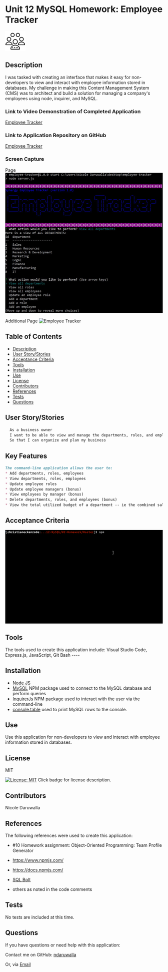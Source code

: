 # Unit 12 MySQL Homework: Employee Tracker
![Employees](./assets/img/employees.png)
<!-- image from icons8 updated -->

  ## Description
  I was tasked with creating an interface that makes it easy for non-developers to view and interact with employee information stored in databases. My challenge in making this Content Management System (CMS) was to architect and build a solution for managing a company's employees using node, inquirer, and MySQL.

  ### Link to Video Demonstration of Completed Application 
  [Employee Tracker](https://youtubeLINKENTERHERE.com/)
  <!-- enter youtube link after recording -->

  ### Link to Application Repository on GitHub 
  [Employee Tracker](https://github.com/NDaruwalla/employee-tracker)

  ### Screen Capture
  Page
  ![Employee Tracker](./assets/img/employee-tracker.jpg)

  Additional Page
  ![Employee Tracker](./assets/img/employee-tracker2.jpg)


  ## Table of Contents
  - [Description](#description)
  - [User Story/Stories](#story)
  - [Acceptance Criteria](#criteria)
  - [Tools](#tools)
  - [Installation](#installation)
  - [Use](#use)
  - [License](#license)
  - [Contributors](#contributors)
  - [References](#references)
  - [Tests](#tests)
  - [Questions](#questions)

  ## User Story/Stories
  ```md
    As a business owner
    I want to be able to view and manage the departments, roles, and employees in my company
    So that I can organize and plan my business
  ```

  ## Key Features
  ```md
  The command-line application allows the user to:
  * Add departments, roles, employees
  * View departments, roles, employees
  * Update employee roles
  * Update employee managers (bonus)
  * View employees by manager (bonus)
  * Delete departments, roles, and employees (bonus)
  * View the total utilized budget of a department -- ie the combined salaries of all employees in that department (bonus)
   ```
  ## Acceptance Criteria
   ![Sample Employee Tracker Provided With Assignment](Assets/employee-tracker.gif)

  ## Tools
  The tools used to create this application include: Visual Studio Code, Express.js, JavaScript, Git Bash ----

  ## Installation

  * [Node JS](https://nodejs.org/en/download/)
  * [MySQL](https://www.npmjs.com/package/mysql) NPM package used to connect to the MySQL database and perform queries
  * [InquirerJs](https://www.npmjs.com/package/inquirer/v/0.2.3) NPM package used to interact with the user via the command-line
  * [console.table](https://www.npmjs.com/package/console.table) used to print MySQL rows to the console.


  ## Use
  Use this application for non-developers to view and interact with employee information stored in databases.


  ## License
  MIT
  
  [![License: MIT](https://img.shields.io/badge/License-MIT-yellow.svg)](https://opensource.org/licenses/MIT)  Click badge for license description.
  
  ## Contributors
  Nicole Daruwalla 

  ## References
  The following references were used to create this application: 
  * #10 Homework assignment: Object-Oriented Programming: Team Profile Generator
  * https://www.npmjs.com/
  * https://docs.npmjs.com/
  * [SQL Bolt](https://sqlbolt.com/)

  * others as noted in the code comments


  ## Tests
  No tests are included at this time.

  ## Questions
  If you have questions or need help with this application:

  Contact me on GitHub:
  [ndaruwalla](https://github.com/ndaruwalla)
 
  Or, via [Email](mailto:nicole.daruwalla@gmail.com)


